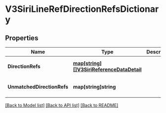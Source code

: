 # V3SiriLineRefDirectionRefsDictionary

## Properties
Name | Type | Description | Notes
------------ | ------------- | ------------- | -------------
**DirectionRefs** | [**map[string][]V3SiriReferenceDataDetail**](array.md) |  | [optional] [default to null]
**UnmatchedDirectionRefs** | **map[string]string** |  | [optional] [default to null]

[[Back to Model list]](../README.md#documentation-for-models) [[Back to API list]](../README.md#documentation-for-api-endpoints) [[Back to README]](../README.md)

